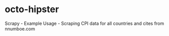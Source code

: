 octo-hipster
============

Scrapy - Example Usage - Scraping CPI data for all countries and cites from nnumboe.com
